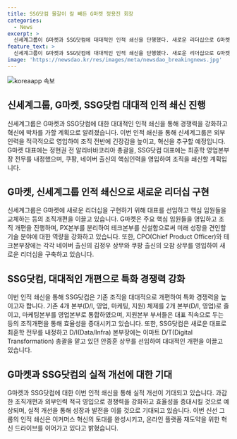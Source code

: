```yaml
---
title: SSG닷컴 물갈이 칼 빼든 G마켓 정용진 회장
categories:
  - News
excerpt: >
  신세계그룹이 G마켓과 SSG닷컴에 대대적인 인적 쇄신을 단행했다. 새로운 리더십으로 G마켓과 SSG닷컴의 체질을 개선하고, 특화 경쟁력을 높이기 위해 조직을 개편했다. 외부 인력을 적극적으로 영입하여 혁신에 박차를 가할 계획이다. 이러한 인적 쇄신을 통해 그룹의 이커머스 혁신 토대를 완성하고, 온라인 플랫폼 재도약을 위한 혁신 드라이브를 진행 중이다.
feature_text: >
  신세계그룹이 G마켓과 SSG닷컴에 대대적인 인적 쇄신을 단행했다. 새로운 리더십으로 G마켓과 SSG닷컴의 체질을 개선하고, 특화 경쟁력을 높이기 위해 조직을 개편했다. 외부 인력을 적극적으로 영입하여 혁신에 박차를 가할 계획이다. 이러한 인적 쇄신을 통해 그룹의 이커머스 혁신 토대를 완성하고, 온라인 플랫폼 재도약을 위한 혁신 드라이브를 진행 중이다.
image: 'https://newsdao.kr/res/images/meta/newsdao_breakingnews.jpg'
---
```


<p><img src="https://newsdao.kr/res/images/meta/newsdao_breakingnews.jpg" alt="koreaapp 속보" /></p>

<h2 data-ke-size="size26">신세계그룹, G마켓, SSG닷컴 대대적 인적 쇄신 진행</h2>

<p data-ke-size="size16">신세계그룹은 G마켓과 SSG닷컴에 대한 대대적인 인적 쇄신을 통해 경쟁력을 강화하고 혁신에 박차를 가할 계획으로 알려졌습니다. 이번 인적 쇄신을 통해 신세계그룹은 외부 인력을 적극적으로 영입하여 조직 전반에 긴장감을 높이고, 혁신을 추구할 예정입니다. G마켓 대표에는 정현권 전 알리바바코리아 총괄을, SSG닷컴 대표에는 최훈학 영업본부장 전무를 내정했으며, 쿠팡, 네이버 출신의 핵심인력을 영입하여 조직을 쇄신할 계획입니다.</p>

<h2 data-ke-size="size26">G마켓, 신세계그룹 인적 쇄신으로 새로운 리더십 구현</h2>

<p data-ke-size="size16">신세계그룹은 G마켓에 새로운 리더십을 구현하기 위해 대표를 선임하고 핵심 임원들을 교체하는 등의 조직개편을 이끌고 있습니다. G마켓은 주요 핵심 임원들을 영입하고 조직 개편을 진행하며, PX본부를 분리하여 테크본부를 신설함으로써 미래 성장을 견인할 기술 분야에 대한 역량을 강화하고 있습니다. 또한, CPO(Chief Product Officer)와 테크본부장에는 각각 네이버 출신의 김정우 상무와 쿠팡 출신의 오참 상무를 영입하여 새로운 리더십을 구축하고 있습니다.</p>

<h2 data-ke-size="size26">SSG닷컴, 대대적인 개편으로 특화 경쟁력 강화</h2>

<p data-ke-size="size16">이번 인적 쇄신을 통해 SSG닷컴은 기존 조직을 대대적으로 개편하여 특화 경쟁력을 높이고자 합니다. 기존 4개 본부(D/I, 영업, 마케팅, 지원) 체제를 2개 본부(D/I, 영업)로 줄이고, 마케팅본부를 영업본부로 통합하였으며, 지원본부 부서들은 대표 직속으로 두는 등의 조직개편을 통해 효율성을 증대시키고 있습니다. 또한, SSG닷컴은 새로운 대표로 최훈학 전무를 내정하고 D/I(Data/Infra) 본부장에는 이마트 D/T(Digital Transformation) 총괄을 맡고 있던 안종훈 상무를 선임하여 대대적인 개편을 이끌고 있습니다.</p>

<h2 data-ke-size="size26">G마켓과 SSG닷컴의 실적 개선에 대한 기대</h2>

<p data-ke-size="size16">G마켓과 SSG닷컴에 대한 이번 인적 쇄신을 통해 실적 개선이 기대되고 있습니다. 과감한 조직개편과 외부인력 적극 영입으로 경쟁력을 강화하고 효율성을 증대시킬 것으로 예상되며, 실적 개선을 통해 성장과 발전을 이룰 것으로 기대되고 있습니다. 이번 신선 그룹의 인적 쇄신은 이커머스 혁신의 토대를 완성시키고, 온라인 플랫폼 재도약을 위한 혁신 드라이브를 이어가고 있다고 밝혔습니다.</p>

